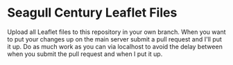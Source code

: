 Seagull Century Leaflet Files
=============
Upload all Leaflet files to this repository in your own branch. When you want to put your changes up on the main server submit a pull request and I'll put it up. Do as much work as you can via localhost to avoid the delay between when you submit the pull request and when I put it up.
